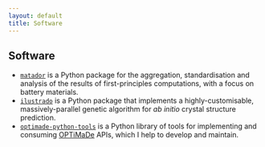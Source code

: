 ```yaml
---
layout: default
title: Software
---
```


## Software

- [`matador`](http://matador.science) is a Python package for the aggregation, standardisation and analysis of the results of first-principles computations, with a focus on battery materials.
- [`ilustrado`](http://www.tcm.phy.cam.ac.uk/~me388/ilustrado) is a Python package that implements a highly-customisable, massively-parallel genetic algorithm for *ab initio* crystal structure prediction.
- [`optimade-python-tools`](https://github.com/Materials-Consortia/optimade-python-tools) is a Python library of tools for implementing and consuming [OPTiMaDe](www.optimade.org) APIs, which I help to develop and maintain.
